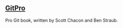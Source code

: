 ## [GitPro](https://git-scm.com/book/en/v2)

Pro Git book, written by Scott Chacon and Ben Straub.  
